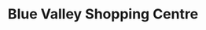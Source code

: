 ---
title: "Blue Valley Shopping Centre"
url: /centurion/blue-valley-shopping-centre/
shop: Einkaufszentrum
---